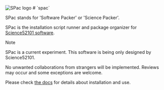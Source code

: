 <image src = './docs/spac_logo.png' alt = 'SPac logo' />
# `spac`

SPac stands for 'Software Packer' or 'Science Packer'.

SPac is the installation script runner and package organizer for [Science52101 software](https://github.com/Science52101).

> [!NOTE]
> SPac is a current experiment.
> This software is being only designed by Science52101.
> 
> No unwanted collaborations from strangers will be implemented.
> Reviews may occur and some exceptions are welcome.

Please check [the docs](./docs/begin.md) for details about installation and use.
